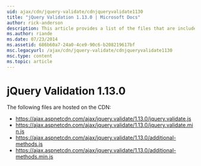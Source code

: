 ```yaml
---
uid: ajax/cdn/jquery-validate/cdnjqueryvalidate1130
title: "jQuery Validation 1.13.0 | Microsoft Docs"
author: rick-anderson
description: This article provides a list of the files that are included in the jQuery Validation 1.13.0 hosted on the CDN.
ms.author: riande
ms.date: 07/23/2014
ms.assetid: 686b60a7-24a0-4ce9-90c6-b208219617bf
msc.legacyurl: /ajax/cdn/jquery-validate/cdnjqueryvalidate1130
msc.type: content
ms.topic: article
---
```

# jQuery Validation 1.13.0

The following files are hosted on the CDN:

- https://ajax.aspnetcdn.com/ajax/jquery.validate/1.13.0/jquery.validate.js
- https://ajax.aspnetcdn.com/ajax/jquery.validate/1.13.0/jquery.validate.min.js
- https://ajax.aspnetcdn.com/ajax/jquery.validate/1.13.0/additional-methods.js
- https://ajax.aspnetcdn.com/ajax/jquery.validate/1.13.0/additional-methods.min.js
